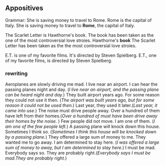 ## Appositives
Grammar:
She is saving money to travel to Rome.
Rome is the capital of Italy.
She is saving money to travel to **Rome**, the capital of Italy.

The Scarlet Letter is Hawthorne's book.
The book has been taken as the one of the most controversial love stroies.
Hawthorne's **book** The Scarlet Letter has been taken as the the most controversial love stroies.

E.T. is one of my favorite films.
It's directed by Steven Spielberg.
E.T., one of my favorite films, is directed by Steven Spielberg. 



### rewriting

Aeroplanes are slowly driving me mad. 
I live near an airport. I can hear the passing planes night and day. (_I live near an airport, and the passing plane can be heard night and day._)
They built airport years ago. For some reason they could not use it then. (_The airport was built years ago, but for some reason it could not be used then._)
Last year, they used it later.(_Last year, it came into use._)
The noise must drive people away. Over a hundred of them have left from their homes.(_Over a hundred of must have been drive away their homes by the noise._ )
Few people did not move. I am one of them. (_I am one of the few people left._)
A passing plane will knock down this house. Sometimes I think so. (_Sometimes I think this house will be knocked down by a passing plane._)
They offered a large sum of money to me. They wanted me to go away. I am determined to stay here. (_I was offered a large sum of money to away, but I am determined to stay here._)
I must be mad. Everybody says so. They are probably right.(_Everybody says I must be mad.They are probably right._)

